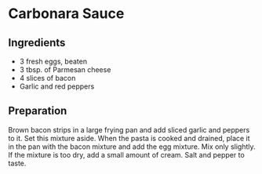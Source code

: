 # Carbonara Sauce

## Ingredients

* 3 fresh eggs, beaten
* 3 tbsp. of Parmesan cheese
* 4 slices of bacon
* Garlic and red peppers

## Preparation

Brown bacon strips in a large frying pan and add sliced garlic and peppers to it. Set this mixture aside. When the pasta is cooked and drained, place it in the pan with the bacon mixture and add the egg mixture. Mix only slightly. If the mixture is too dry, add a small amount of cream. Salt and pepper to taste.